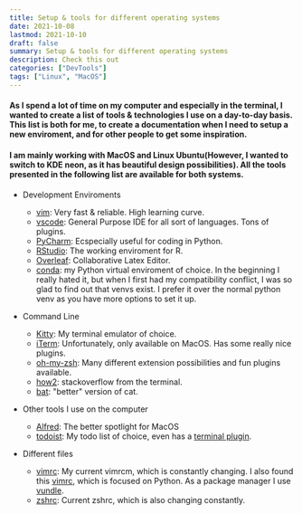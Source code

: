 ```yaml
---
title: Setup & tools for different operating systems
date: 2021-10-08
lastmod: 2021-10-10
draft: false
summary: Setup & tools for different operating systems
description: Check this out
categories: ["DevTools"]
tags: ["Linux", "MacOS"]
---
```


<h4> As I spend a lot of time on my computer and especially in the terminal, I wanted to create a list of tools & technologies I use on a day-to-day basis. This list is both for me, to create a documentation when I need to setup a new enviroment, and for other people to get some inspiration. </h4>

<h4>I am mainly working with MacOS and Linux Ubuntu(However, I wanted to switch to KDE neon, as it has beautiful design possibilities). All the tools presented in the following list are available for both systems.  </h4>

* Development Enviroments
    + [vim](https://www.vim.org): Very fast & reliable. High learning curve.
    + [vscode](https://code.visualstudio.com): General Purpose IDE for all sort of languages. Tons of plugins.
    + [PyCharm](https://www.jetbrains.com/pycharm/): Ecspecially useful for coding in Python.
    + [RStudio](https://rstudio.com): The working enviroment for R.
    + [Overleaf](https://www.overleaf.com): Collaborative Latex Editor.
	+ [conda](https://www.anaconda.com/): my Python virtual enviroment of choice. In the beginning I really hated it, but when I first had my compatibility conflict, I was so glad to find out that venvs exist. I prefer it over the normal python venv as you have more options to set it up.
* Command Line 
    + [Kitty](https://sw.kovidgoyal.net/kitty/invocation/): My terminal emulator of choice. 
    + [iTerm](https://iterm2.com): Unfortunately, only available on MacOS. Has some really nice plugins.
    + [oh-my-zsh](https://ohmyz.sh): Many different extension possibilities and fun plugins available.
    + [how2](https://github.com/santinic/how2): stackoverflow from the terminal. 
    + [bat](https://github.com/sharkdp/bat): "better" version of cat.

* Other tools I use on the computer
    + [Alfred](https://www.alfredapp.com): The better spotlight for MacOS
    + [todoist](https://todoist.com/app/): My todo list of choice, even has a [terminal plugin](https://github.com/sachaos/todoist).
    

* Different files
    + [vimrc](/files/vimrc.txt): My current vimrcm, which is constantly changing. I also found this [vimrc](http://vim.fisadev.com), which is focused on Python. As a package manager I use [vundle](https://github.com/VundleVim/Vundle.vim).
    + [zshrc](/files/zshrc.txt): Current zshrc, which is also changing constantly. 
    
